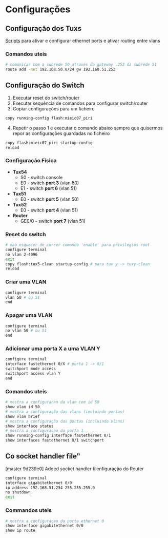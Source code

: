 # Configurações

## Configuração dos Tuxs

[Scripts](https://github.com/Gaspar99/FEUP_RCOM/tree/master/Proj2/scripts) para ativar e configurar ethernet ports e ativar routing entre vlans

### Comandos uteis

```bash
# comunicar com a subrede 50 atraves da gateway .253 da subrede 51
route add -net 192.168.50.0/24 gw 192.168.51.253
```

## Configuração do Switch

1. Executar reset do switch/router
2. Executar sequência de comandos para configurar switch/router
3. Copiar configurações para um ficheiro
```bash
copy running-config flash:mieic07_piri
```
4. Repetir o passo 1 e executar o comando abaixo sempre que quisermos repor as configurações guardadas no ficheiro
```bash
copy flash:mieic07_piri startup-config
reload
```

### Configuração Física

 - **Tux54**
    - S0 - switch console
    - E0 - switch **port 3** (vlan 50)
    - E1 - switch **port 6** (vlan 51)
 - **Tux51**
    - E0 - switch **port 5** (vlan 50)
 - **Tux52**
    - E0 - switch **port 4** (vlan 51)
 - **Router**
    - GE0/0 - switch **port 7** (vlan 51)

### Reset do switch

```bash
# nao esquecer de correr comando 'enable' para privilegios root 
configure terminal
no vlan 2-4096
exit
copy flash:tux5-clean startup-config # para tux y -> tuxy-clean
reload
```

### Criar uma VLAN

```bash
configure terminal
vlan 50 # ou 51
end
```

### Apagar uma VLAN

```bash
configure terminal
no vlan 50 # ou 51
end
```

### Adicionar uma porta X a uma VLAN Y

```bash
configure terminal
interface fastethernet 0/X # porta 1 -> 0/1
switchport mode access
switchport access vlan Y
end
```

### Comandos uteis

```bash
# mostra a configuracao da vlan com id 50
show vlan id 50
# mostra a configuração das vlans (incluindo portas)
show vlan brief
# mostra a configuração das portas (incluindo vlans)
show interface status
# mostra a configuracao da porta 1
show running-config interface fastethernet 0/1
show interfaces fastethernet 0/1 switchport
```

## Co socket handler file"
[master 9d239e0] Added socket handler filenfiguração do Router

```bash
configure terminal
interface gigabitethernet 0/0
ip address 192.168.51.254 255.255.255.0
no shutdown
exit
```

### Commandos uteis

```bash
# mostra a configuracao da porta ethernet 0
show interface gigabitethernet 0/0
show ip route
```
